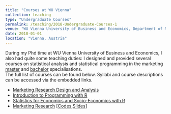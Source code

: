 ```yaml
---
title: "Courses at WU Vienna"
collection: teaching
type: "Undergraduate Courses"
permalink: /teaching/2018-Undergraduate-Courses-1
venue: "WU Vienna University of Business and Economics, Department of Marketing"
date: 2018-01-01
location: "Vienna, Austria"
---
```


During my Phd time at WU Vienna University of Business and Economics, I also had quite some teaching duties: I designed and provided several courses on statistical analysis and statistical programming in the marketing [master](https://www.wu.ac.at/en/marketing/teaching/master-program/) and [bachelor](https://www.wu.ac.at/en/marketing/teaching/sbwls/) specialisations.<br>The full list of courses can be found below. Syllabi and course descriptions can be accessed via the embedded links. 

* [Marketing Research Design and Analysis](https://learn.wu.ac.at/vvz/17s/5308)
* [Introduction to Programming with R](https://learn.wu.ac.at/vvz/17s/5308)
* [Statistics for Economics and Socio-Economics with R](https://learn.wu.ac.at/vvz/16s/4992)
* [Marketing Research](https://learn.wu.ac.at/vvz/17w/0063) [[Codes](https://github.com/kagruber2412/Marketing_Research),[Slides](https://github.com/kagruber2412/Marketing_Research/tree/master/Slides)]
